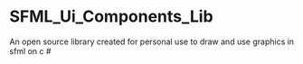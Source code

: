 # SFML_Ui_Components_Lib
An open source library created for personal use to draw and use graphics in sfml on c #

